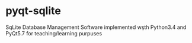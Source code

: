 # pyqt-sqlite
SqLite Database Management Software implemented wşth Python3.4 and PyQt5.7 for teaching/learning purpuses
